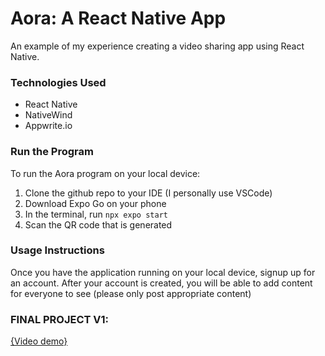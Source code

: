 # Aora: A React Native App
An example of my experience creating a video sharing app using React Native. 

### Technologies Used
- React Native
- NativeWind
- Appwrite.io

### Run the Program
To run the Aora program on your local device:
1. Clone the github repo to your IDE (I personally use VSCode)
2. Download Expo Go on your phone
3. In the terminal, run `npx expo start`
4. Scan the QR code that is generated

### Usage Instructions
Once you have the application running on your local device, signup up for an account.
After your account is created, you will be able to add content for everyone to see (please only post appropriate content)

### FINAL PROJECT V1:
[{Video demo}](https://drive.google.com/file/d/14aNH6jSGaVuohbFWr3WOlIZb_ISJZVqn/view?usp=sharing)
